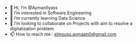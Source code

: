- 👋 Hi, I’m @AymanIlyass
- 👀 I’m interested in Software Engineering
- 🌱 I’m currently learning Data Science
- 💞️ I’m looking to collaborate on Projects with aim to resolve a digitalization problem
- 📫 How to reach me : elmouss.aymaan0@gmail.com

<!---
AymanIlyass/AymanIlyass is a ✨ special ✨ repository because its `README.md` (this file) appears on your GitHub profile.
You can click the Preview link to take a look at your changes.
--->
